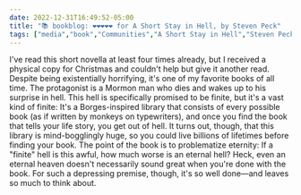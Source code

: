 ---date: 2022-12-31T16:49:52-05:00title: "📚 bookblog: ❤️❤️❤️❤️❤️ for A Short Stay in Hell, by Steven Peck"tags: ["media","book","Communities","A Short Stay in Hell","Steven Peck","hell","heaven","eternity"]---I've read this short novella at least four times already, but I received a physical copy for Christmas and couldn't help but give it another read. Despite being existentially horrifying, it's one of my favorite books of all time. The protagonist is a Mormon man who dies and wakes up to his surprise in hell. This hell is specifically promised to be finite, but it's a vast kind of finite: It's a Borges-inspired library that consists of every possible book (as if written by monkeys on typewriters), and once you find the book that tells your life story, you get out of hell.  It turns out, though, that this library is mind-bogglingly huge, so you could live billions of lifetimes before finding your book. The point of the book is to problematize eternity: If a "finite" hell is this awful, how much worse is an eternal hell? Heck, even an eternal heaven doesn't necessarily sound great when you're done with the book. For such a depressing premise, though, it's so well done—and leaves so much to think about.